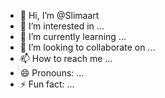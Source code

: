 - 👋 Hi, I’m @Slimaart
- 👀 I’m interested in ...
- 🌱 I’m currently learning ...
- 💞️ I’m looking to collaborate on ...
- 📫 How to reach me ...
- 😄 Pronouns: ...
- ⚡ Fun fact: ...

<!---
Slimaart/Slimaart is a ✨ special ✨ repository because its `README.md` (this file) appears on your GitHub profile.
You can click the Preview link to take a look at your changes.
--->
